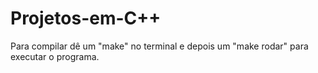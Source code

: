 # Projetos-em-C++

Para compilar dê um "make" no terminal e depois um "make rodar" para executar o programa.

